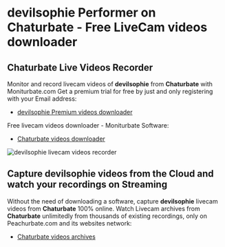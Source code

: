 # devilsophie Performer on Chaturbate - Free LiveCam videos downloader

## Chaturbate Live Videos Recorder

Monitor and record livecam videos of **devilsophie** from **Chaturbate** with Moniturbate.com
Get a premium trial for free by just and only registering with your Email address:
* [devilsophie Premium videos downloader](https://moniturbate.com/request-demo-licence-key.html)

Free livecam videos downloader - Moniturbate Software:
* [Chaturbate videos downloader](https://moniturbate.com/moniturbate-download-software.html)

![devilsophie livecam videos recorder](https://peachurnet.com/templates/moniturbate-software.png)


## Capture devilsophie videos from the Cloud and watch your recordings on Streaming

Without the need of downloading a software, capture **devilsophie** livecam videos from **Chaturbate** 100% online.
Watch Livecam archives from **Chaturbate** unlimitedly from thousands of existing recordings, only on Peachurbate.com and its websites network:
* [Chaturbate videos archives](https://peachurnet.com/)